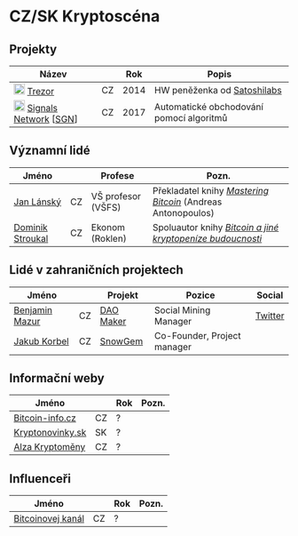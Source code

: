 # CZ/SK Kryptoscéna

## Projekty

Název |      | Rok | Popis
---   | ---  | --- | --- 
<img src="https://trezor.io/static/images/favicon.ico" height="20" /> [Trezor](https://trezor.io/) | CZ | 2014 | HW peněženka od [Satoshilabs](https://satoshilabs.com/)
<img src="https://cdn.signals.network/favicons/32x32.png" height="20" /> [Signals Network](https://signals.network) [[SGN](https://coinmarketcap.com/currencies/signals-network/)] | CZ | 2017 | Automatické obchodování pomocí algoritmů


## Významní lidé

Jméno |     | Profese | Pozn.
---   | --- | ---     | ---
[Jan Lánský](https://is.vsfs.cz/osoba/lansky) | CZ | VŠ profesor (VŠFS) | Překladatel knihy *[Mastering Bitcoin](https://www.bitcoin-info.cz/data/Mastering-Bitcoin-book-cz.pdf)* (Andreas Antonopoulos)
[Dominik Stroukal](http://stroukal.cz/) | CZ | Ekonom (Roklen) | Spoluautor knihy *[Bitcoin a jiné kryptopeníze budoucnosti](https://www.databazeknih.cz/knihy/bitcoin-a-jine-kryptopenize-budoucnosti-370653)*

## Lidé v zahraničních projektech

Jméno |      | Projekt | Pozice | Social
---   | ---  | ---     | ---    | ---
[Benjamin Mazur](https://www.linkedin.com/in/benjamin-m-087751193/) | CZ | [DAO Maker](https://daomaker.com/) | Social Mining Manager | [Twitter](https://twitter.com/Littlefinger997)
[Jakub Korbel](https://cz.linkedin.com/in/jakub-korbel-202461104) | CZ | [SnowGem](https://snowgem.org/) | Co-Founder, Project manager |

## Informační weby

Jméno |      | Rok | Pozn.
---   | ---  | --- | ---
[Bitcoin-info.cz](https://www.bitcoin-info.cz/) | CZ | ? | 
[Kryptonovinky.sk](https://www.kryptonovinky.sk/) | SK | ? |
[Alza Kryptoměny](https://www.alza.cz/kryptomeny-tag3708.htm) | CZ | ? |

## Influenceři

Jméno |      | Rok | Pozn.
---   | ---  | --- | ---
[Bitcoinovej kanál](https://www.youtube.com/channel/UCCegl13nmUvxUKMJqng1S-A) | CZ | ? |
